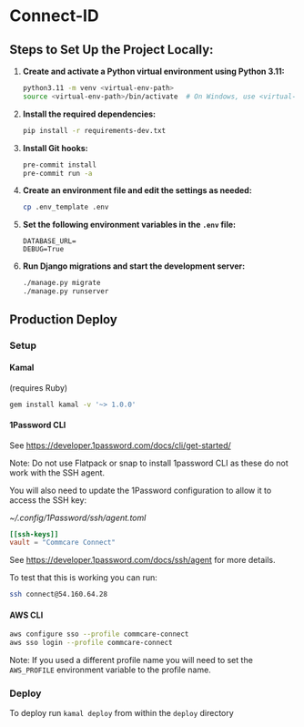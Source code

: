 # Connect-ID

## Steps to Set Up the Project Locally:

1. **Create and activate a Python virtual environment using Python 3.11:**

   ```bash
   python3.11 -m venv <virtual-env-path>
   source <virtual-env-path>/bin/activate  # On Windows, use <virtual-env-path>\Scripts\activate
   ```

2. **Install the required dependencies:**

   ```bash
   pip install -r requirements-dev.txt
   ```

3. **Install Git hooks:**

   ```bash
   pre-commit install
   pre-commit run -a
   ```

4. **Create an environment file and edit the settings as needed:**

   ```bash
   cp .env_template .env
   ```

5. **Set the following environment variables in the `.env` file:**

   ```env
   DATABASE_URL=
   DEBUG=True
   ```

6. **Run Django migrations and start the development server:**

   ```bash
   ./manage.py migrate
   ./manage.py runserver
   ```

## Production Deploy

### Setup

#### Kamal

(requires Ruby)

```bash
gem install kamal -v '~> 1.0.0'
```

#### 1Password CLI

See https://developer.1password.com/docs/cli/get-started/

Note: Do not use Flatpack or snap to install 1password CLI as these do not work with the SSH agent.

You will also need to update the 1Password configuration to allow it to access the SSH key:

_~/.config/1Password/ssh/agent.toml_

```toml
[[ssh-keys]]
vault = "Commcare Connect"
```

See https://developer.1password.com/docs/ssh/agent for more details.

To test that this is working you can run:

```bash
ssh connect@54.160.64.28
```

#### AWS CLI

```bash
aws configure sso --profile commcare-connect
aws sso login --profile commcare-connect
```

Note: If you used a different profile name you will need to set the `AWS_PROFILE` environment variable to the profile name.

### Deploy

To deploy run `kamal deploy` from within the `deploy` directory
